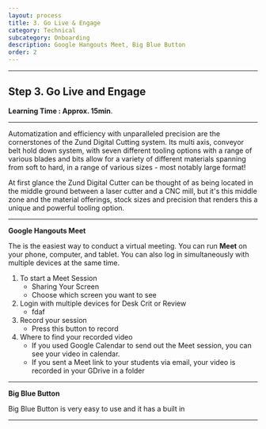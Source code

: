```yaml
---
layout: process
title: 3. Go Live & Engage
category: Technical
subcategory: Onboarding
description: Google Hangouts Meet, Big Blue Button
order: 2
---
```


<hr class="homebreak">

## Step 3. Go Live and Engage
**Learning Time : Approx. 15min**.

------



Automatization and efficiency with unparalleled precision are the cornerstones of the Zund Digital Cutting system. Its multi axis, conveyor belt hold down system, with seven different tooling options with a range of various blades and bits allow for a variety of different materials spanning from soft to hard, in a range of various sizes - most notably large format!

At first glance the Zund Digital Cutter can be thought of as being located in the middle ground between a laser cutter and a CNC mill, but it's this middle zone and the material offerings, stock sizes and precision that renders this a unique and powerful tooling option.



------

<strong id="material">Google Hangouts Meet</strong>

The is the easiest way to conduct a virtual meeting. You can run **Meet** on your phone, computer, and tablet. You can also log in simultaneously with multiple devices at the same time. 

1. To start a Meet Session
   - Sharing Your Screen
   - Choose which screen you want to see
2. Login with multiple devices for Desk Crit or Review 
   - fdaf
3. Record your session
   - Press this button  to record
4. Where to find your recorded video
   - If you used Google Calendar to send out the Meet session, you can see your video in calendar.
   - If you sent a Meet link to your students via email, your video is recorded in your GDrive in a folder 

------

<strong id="tooling">Big Blue Button</strong>

Big Blue Button is very easy to use and it has a built in 





------

